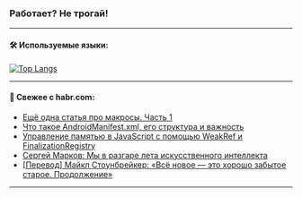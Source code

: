 ### Работает? Не трогай!

---
<!--
#### 🛠️ Technical stack:

![Java](https://img.shields.io/badge/Java-informational?logo=Oracle&style=flat&logoColor=white&color=FF4500)
![Kotlin](https://img.shields.io/badge/Kotlin-informational?logo=Kotlin&style=flat&logoColor=white&color=774D97)
![TS](https://img.shields.io/badge/TypeScript-informational?logo=typeScript&style=flat&logoColor=black&color=017acc)
![Python](https://img.shields.io/badge/Python-informational?logo=Python&style=flat&logoColor=black&color=ffdd54) <br>
![Spring](https://img.shields.io/badge/Spring-informational?logo=Spring&style=flat&logoColor=white&color=6DB33F) 
![SpringBoot](https://img.shields.io/badge/SpringBoot-informational?logo=SpringBoot&style=flat&logoColor=white&color=6DB33F)
![Nest](https://img.shields.io/badge/NestJS-informational?logo=NestJS&style=flat&logoColor=white&color=E0234E) 
![NodeJS](https://img.shields.io/badge/NodeJS-informational?logo=node.js&style=flat&logoColor=white&color=70A760)<br>
![PostgreSQL](https://img.shields.io/badge/PostgreSQL-informational?logo=PostgreSQL&style=flat&logoColor=white&color=DAA520)
![MongoDB](https://img.shields.io/badge/MongoDB-informational?logo=MongoDB&style=flat&logoColor=white&color=870000)
![Apache](https://img.shields.io/badge/Apache-informational?logo=apache&style=flat&logoColor=white&color=f74e28)

___ 
-->

#### 🛠️ Используемые языки:

[![Top Langs](https://github-readme-stats-u2qms2cxw-advtsettinggmailcoms-projects.vercel.app/api/top-langs/?username=zloylis&langs_count=10&hide_title=true&title_color=e6edf3&size_weight=0.5&count_weight=0.5&layout=compact&hide_progress=true&hide_border=true&theme=dracula)](https://github.com/zloylis)

<!---


####  :octocat:&nbsp;&nbsp; Статистика:

![GitHub stats](https://github-readme-stats-u2qms2cxw-advtsettinggmailcoms-projects.vercel.app/api?username=zloylis&show_icons=true&hide_border=true&theme=dracula&title_color=e6edf3&include_all_commits=true&count_private=true&hide_rank=false&hide_title=true&rank_icon=github)
-->
---

#### 💬 Свежее с habr.com:

<!-- BLOG-POST-LIST:START -->
- [Ещё одна статья про макросы. Часть 1](https://habr.com/ru/companies/surfstudio/articles/844614/?utm_source=habrahabr&utm_medium=rss&utm_campaign=844614)
- [Что такое AndroidManifest.xml, его структура и важность](https://habr.com/ru/articles/844612/?utm_source=habrahabr&utm_medium=rss&utm_campaign=844612)
- [Управление памятью в JavaScript с помощью WeakRef и FinalizationRegistry](https://habr.com/ru/companies/otus/articles/843812/?utm_source=habrahabr&utm_medium=rss&utm_campaign=843812)
- [Сергей Марков: Мы в разгаре лета искусственного интеллекта](https://habr.com/ru/companies/oleg-bunin/articles/844504/?utm_source=habrahabr&utm_medium=rss&utm_campaign=844504)
- [[Перевод] Майкл Стоунбрейкер: «Всё новое — это хорошо забытое старое. Продолжение»](https://habr.com/ru/companies/postgrespro/articles/844540/?utm_source=habrahabr&utm_medium=rss&utm_campaign=844540)
<!-- BLOG-POST-LIST:END -->

---
